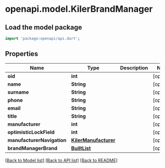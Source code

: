 # openapi.model.KilerBrandManager

## Load the model package
```dart
import 'package:openapi/api.dart';
```

## Properties
Name | Type | Description | Notes
------------ | ------------- | ------------- | -------------
**oid** | **int** |  | [optional] 
**name** | **String** |  | [optional] 
**surname** | **String** |  | [optional] 
**phone** | **String** |  | [optional] 
**email** | **String** |  | [optional] 
**title** | **String** |  | [optional] 
**manufacturer** | **int** |  | [optional] 
**optimisticLockField** | **int** |  | [optional] 
**manufacturerNavigation** | [**KilerManufacturer**](KilerManufacturer.md) |  | [optional] 
**brandManagerBrand** | [**BuiltList<KilerBrandManagerBrand>**](KilerBrandManagerBrand.md) |  | [optional] 

[[Back to Model list]](../README.md#documentation-for-models) [[Back to API list]](../README.md#documentation-for-api-endpoints) [[Back to README]](../README.md)


